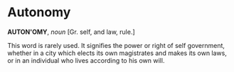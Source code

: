 # Autonomy

**AUTON'OMY**, _noun_ \[Gr. self, and law, rule.\]

This word is rarely used. It signifies the power or right of self government, whether in a city which elects its own magistrates and makes its own laws, or in an individual who lives according to his own will.